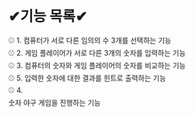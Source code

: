 <h1>✔기능 목록✔</h1>
<td>⚾ 1. </td><tr>컴퓨터가 서로 다른 임의의 수 3개를 선택하는 기능</tr><br>
<td>⚾ 2. </td><tr>게임 플레이어가 서로 다른 3개의 숫자를 입력하는 기능</tr><br>
<td>⚾ 3. </td><tr>컴퓨터의 숫자와 게임 플레이어의 숫자를 비교하는 기능</tr><br>
<td>⚾ 5. </td><tr>입력한 숫자에 대한 결과를 힌트로 출력하는 기능</tr><br>
<tr>⚾ 4.</tr><br> 숫자 야구 게임을 진행하는 기능</tr><br>